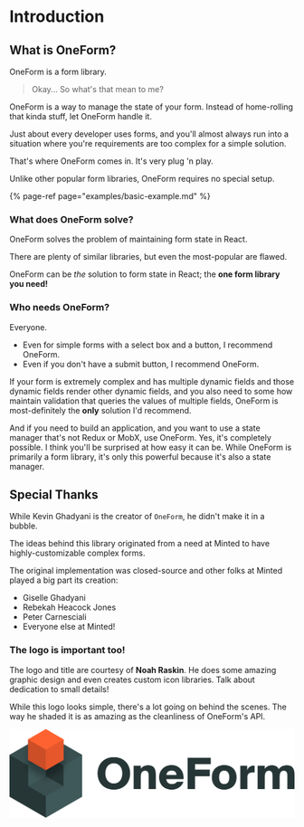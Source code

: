 # Introduction

## What is OneForm?

OneForm is a form library.

> Okay... So what's that mean to me?

OneForm is a way to manage the state of your form. Instead of home-rolling that kinda stuff, let OneForm handle it.

Just about every developer uses forms, and you'll almost always run into a situation where you're requirements are too complex for a simple solution.

That's where OneForm comes in. It's very plug 'n play.

Unlike other popular form libraries, OneForm requires no special setup.

{% page-ref page="examples/basic-example.md" %}

### What does OneForm solve?

OneForm solves the problem of maintaining form state in React.

There are plenty of similar libraries, but even the most-popular are flawed. 

OneForm can be _the_ solution to form state in React; the **one form library you need!**

### Who needs OneForm?

Everyone.

* Even for simple forms with a select box and a button, I recommend OneForm.
* Even if you don't have a submit button, I recommend OneForm.

If your form is extremely complex and has multiple dynamic fields and those dynamic fields render other dynamic fields, and you also need to some how maintain validation that queries the values of multiple fields, OneForm is most-definitely the **only** solution I'd recommend.

And if you need to build an application, and you want to use a state manager that's not Redux or MobX, use OneForm. Yes, it's completely possible. I think you'll be surprised at how easy it can be. While OneForm is primarily a form library, it's only this powerful because it's also a state manager.

## Special Thanks

While Kevin Ghadyani is the creator of `OneForm`, he didn't make it in a bubble.

The ideas behind this library originated from a need at Minted to have highly-customizable complex forms.

The original implementation was closed-source and other folks at Minted played a big part its creation:

* Giselle Ghadyani
* Rebekah Heacock Jones
* Peter Carnesciali
* Everyone else at Minted!

### The logo is important too!

The logo and title are courtesy of **Noah Raskin**. He does some amazing graphic design and even creates custom icon libraries. Talk about dedication to small details!

While this logo looks simple, there's a lot going on behind the scenes. The way he shaded it is as amazing as the cleanliness of OneForm's API.

![Credit: Noah Raskin](.gitbook/assets/oneform-cube-textdark%20%282%29%20%282%29%20%282%29.png)

